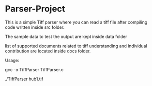 # Parser-Project
This is a simple Tiff parser where you can read a tiff file after compiling code written inside src folder.

The sample data to test the output are kept inside data folder

list of supported documents related to tiff understanding and individual contribution are located inside docs folder.

Usage:

gcc -o TiffParser TiffParser.c

./TiffParser hub1.tif
